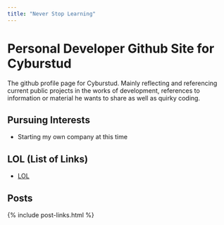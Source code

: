 ```yaml
---
title: "Never Stop Learning"
---
```


# Personal Developer Github Site for Cyburstud

The github profile page for Cyburstud. Mainly reflecting and referencing current public projects in the works of development, references to information or material he wants to share as well as quirky coding. 

## Pursuing Interests

* Starting my own company at this time

## LOL (List of Links)

* [LOL](LOL.md)

## Posts

{% include post-links.html %}
